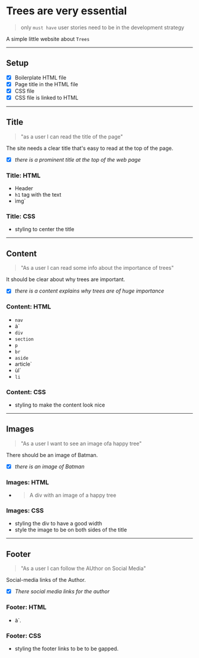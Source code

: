# Trees are very essential

> only `must have` user stories need to be in the development strategy

A simple little website about `Trees`

---

## Setup

- [x] Boilerplate HTML file
- [x] Page title in the HTML file
- [x] CSS file
- [x] CSS file is linked to HTML

---

## Title

<!-- user story -->

> "as a user I can read the title of the page"

<!-- detailed description -->

The site needs a clear title that's easy to read at the top of the page.

<!-- acceptance criteria -->

- [x] _there is a prominent title at the top of the web page_

<!-- code you think you will need -->

### Title: HTML

- Header
- `h1` tag with the text
- ìmg`

### Title: CSS

- styling to center the title

---

## Content

> "As a user I can read some info about the importance of trees"

It should be clear about why trees are important.

- [x] _there is a content explains why trees are of huge importance_

### Content: HTML

- `nav`
- à`
- `div`
- `section`
- `p`
- `br`
- `aside`
- article`
- ùl`
- `li`

### Content: CSS

- styling to make the content look nice

---

## Images

> "As a user I want to see an image ofa happy tree"

There should be an image of Batman.

- [x] _there is an image of Batman_

### Images: HTML

- > A div with an image of a happy tree

### Images: CSS

- styling the div to have a good width
- style the image to be on both sides of the title

---

## Footer

> "As a user I can follow the AUthor on Social Media"

Social-media links of the Author.

- [x] _There social media links for the author_

### Footer: HTML

- à`.

### Footer: CSS

- styling the footer links to be to be gapped.
